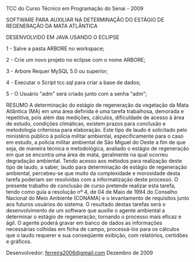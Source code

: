 TCC do Curso Técnico em Programação do Senai - 2009

SOFTWARE PARA AUXILIAR NA DETERMINAÇÃO DO ESTÁGIO DE REGENERAÇÃO DA MATA ATLÂNTICA


DESENVOLVIDO EM JAVA USANDO O ECLIPSE

1 - Salve a pasta ARBORE no workspace;

2 - Crie um novo projeto no eclipse com o nome ARBORE;

3 - Arbore Requer MySQL 5.0 ou superior;

4 - Executar o Script tcc.sql para criar a base de dados;

5 - O Usuário "adm" será criado junto com a senha "adm";

RESUMO 
A determinação do estágio de regeneração da vegetação da Mata Atlântica (MA) em uma área definida é uma tarefa trabalhosa, demorada e repetitiva, pois além das medições, cálculos, dificuldade de acesso à área de estudo, condições climáticas, existem prazos para conclusão e metodologia criteriosa para elaboração. Este tipo de laudo é solicitado pelo ministério público à polícia militar ambiental, especificamente para o caso em estudo, a polícia militar ambiental de São Miguel do Oeste a fim de que seja, de maneira técnica e metodológica, avaliado o estágio de regeneração em que se encontra uma área de mata, geralmente na qual ocorreu degradação ambiental. Tendo acesso aos métodos para realização deste tipo de laudo, a saber, laudo para determinação de estágio de regeneração ambiental, percebeu-se que muito da complexidade e morosidade desta tarefa poderiam ser resolvidas com a informatização deste processo. O presente trabalho de conclusão de curso pretende realizar esta tarefa, tendo como guia a resolução nº 4, de 04 de Maio de 1994 do Conselho Nacional do Meio Ambiente (CONAMA) e o levantamento de requisitos junto aos futuros usuários do sistema. O resultado destas tarefas será o desenvolvimento de um software que auxilie o agente ambiental a determinar o estágio de regeneração, tornando o processo mais eficaz e ágil. O agente poderá gravar em banco de dados as informações necessárias colhidas em ficha de campo, processá-los para os cálculos que o laudo requerer e sua conseqüente exibição, com relatórios, certidões e gráficos.

Desenvolvedor: ferreira2006@gmail.com
Dezembro de 2009
